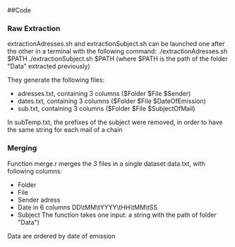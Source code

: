 ##Code

### Raw Extraction
extractionAdresses.sh and extractionSubject.sh can be launched one after the other in a terminal with the following command:
./extractionAdresses.sh $PATH
./extractionSubject.sh $PATH
(where $PATH is the path of the folder "Data" extracted previously)

They generate the following files:
- adresses.txt, containing 3 columns ($Folder $File $Sender)
- dates.txt, containing 3 columns ($Folder $File $DateOfEmission)
- sub.txt, containing 3 columns ($Folder $File $SubjectOfMail)

In subTemp.txt, the prefixes of the subject were removed, in order to have the same string for each mail of a chain

### Merging
Function merge.r merges the 3 files in a single dataset data.txt, with following columns:
- Folder
- File
- Sender adress
- Date in 6 columns DD\tMM\tYYYY\tHH\tMM\tSS
- Subject 
The function takes one input: a string with the path of folder "Data")

Data are ordered by date of emission
